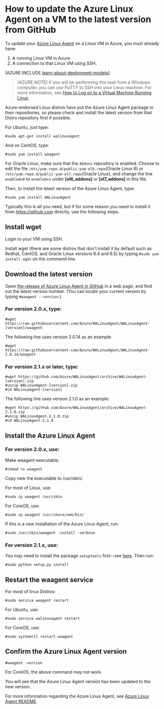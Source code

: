 <properties
	pageTitle="Update the Azure Linux Agent from GitHub | Windows Azure"
	description="Learn how to the update Azure Linux Agent for your Linux VM in Azure to the lateset version from Github"
	services="virtual-machines"
	documentationCenter=""
	authors="SuperScottz"
	manager="timlt"
	editor=""
	tags="azure-resource-manager,azure-service-management"/>

<tags
	ms.service="virtual-machines"
	ms.date="12/14/2015"
	wacn.date=""/>


# How to update the Azure Linux Agent on a VM to the latest version from GitHub

To update your [Azure Linux Agent](https://github.com/Azure/WALinuxAgent) on a Linux VM in Azure, you must already have:

1. A running Linux VM in Azure.
2. A connection to that Linux VM using SSH.

[AZURE.INCLUDE [learn-about-deployment-models](../includes/learn-about-deployment-models-both-include.md)]


> [AZURE.NOTE] If you will  be performing this task from a Windows computer, you can use PuTTY to SSH into your Linux machine. For more information, see [How to Log on to a Virtual Machine Running Linux](/documentation/articles/virtual-machines-linux-how-to-log-on).

Azure-endorsed Linux distros have put the Azure Linux Agent package in their repositories, so please check and install the latest version from that Distro repository first if possible.  

For Ubuntu, just type:

    #sudo apt-get install walinuxagent

And on CentOS, type:

    #sudo yum install waagent

For Oracle Linux, make sure that the `Addons` repository is enabled. Choose to edit the file `/etc/yum.repo.d/public-yum-ol6.repo`(Oracle Linux 6) or `/etc/yum.repo.d/public-yum-ol7.repo`(Oracle Linux), and change the line `enabled=0` to `enabled=1` under **[ol6_addons]** or **[ol7_addons]** in this file.

Then, to install the latest version of the Azure Linux Agent, type:

    #sudo yum install WALinuxAgent

Typically this is all you need, but if for some reason you need to install it from https://github.com directly, use the following steps.


## Install wget

Login to your VM using SSH.

Install wget (there are some distros that don't install it by default such as Redhat, CentOS, and Oracle Linux versions 6.4 and 6.5) by typing `#sudo yum install wget` on the command line.


## Download the latest version

Open [the release of Azure Linux Agent in GitHub](https://github.com/Azure/WALinuxAgent/releases) in a web page, and find out the latest version number. (You can locate your current version by typing `#waagent --version`.)

### For version 2.0.x, type:

    #wget https://raw.githubusercontent.com/Azure/WALinuxAgent/WALinuxAgent-[version]/waagent  

   The following line uses version 2.0.14 as an example:

    #wget https://raw.githubusercontent.com/Azure/WALinuxAgent/WALinuxAgent-2.0.14/waagent  

### For version 2.1.x or later, type:

    #wget https://github.com/Azure/WALinuxAgent/archive/WALinuxAgent-[version].zip
    #unzip WALinuxAgent-[version].zip
    #cd WALinuxAgent-[version]

   The following line uses version 2.1.0 as an example:

    #wget https://github.com/Azure/WALinuxAgent/archive/WALinuxAgent-2.1.0.zip
    #unzip WALinuxAgent-2.1.0.zip  
    #cd WALinuxAgent-2.1.0

## Install the Azure Linux Agent

### For version 2.0.x, use:

 Make waagent executable:

    #chmod +x waagent

 Copy new the executable to /usr/sbin/.

  For most of Linux, use:

    #sudo cp waagent /usr/sbin

  For CoreOS, use:

    #sudo cp waagent /usr/share/oem/bin/

  If this is a new installation of the Azure Linux Agent, run:

    #sudo /usr/sbin/waagent -install -verbose

### For version 2.1.x, use:

You may need to install the package `setuptools` first--see [here](https://pypi.python.org/pypi/setuptools). Then run:

    #sudo python setup.py install

## Restart the waagent service

For most of linux Distros:

    #sudo service waagent restart

For Ubuntu, use:

    #sudo service walinuxagent restart

For CoreOS, use:

    #sudo systemctl restart waagent

## Confirm the Azure Linux Agent version

    #waagent -version

For CoreOS, the above command may not work.

You will see that the Azure Linux Agent version has been updated to the new version.

For more information regarding the Azure Linux Agent, see [Azure Linux Agent README](https://github.com/Azure/WALinuxAgent).
